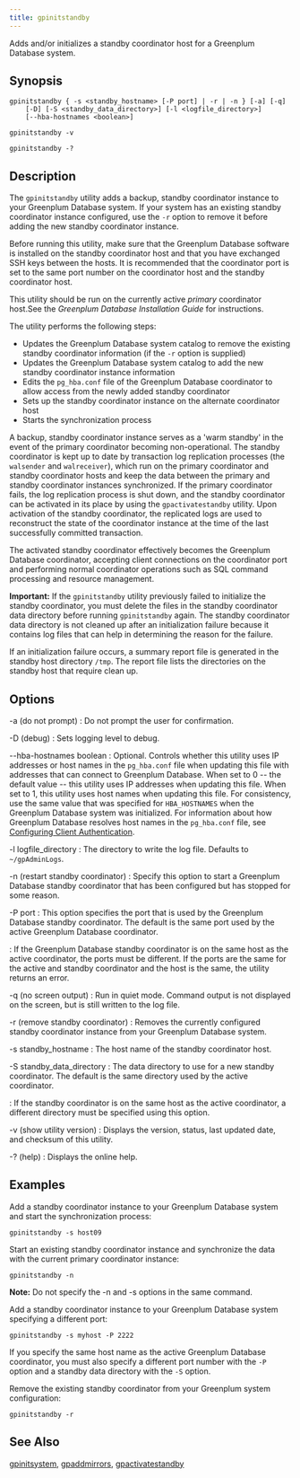 ```yaml
---
title: gpinitstandby 
---
```


Adds and/or initializes a standby coordinator host for a Greenplum Database system.

## <a id="section2"></a>Synopsis 

```
gpinitstandby { -s <standby_hostname> [-P port] | -r | -n } [-a] [-q] 
    [-D] [-S <standby_data_directory>] [-l <logfile_directory>] 
    [--hba-hostnames <boolean>] 

gpinitstandby -v 

gpinitstandby -?
```

## <a id="section3"></a>Description 

The `gpinitstandby` utility adds a backup, standby coordinator instance to your Greenplum Database system. If your system has an existing standby coordinator instance configured, use the `-r` option to remove it before adding the new standby coordinator instance.

Before running this utility, make sure that the Greenplum Database software is installed on the standby coordinator host and that you have exchanged SSH keys between the hosts. It is recommended that the coordinator port is set to the same port number on the coordinator host and the standby coordinator host.

This utility should be run on the currently active *primary* coordinator host.See the *Greenplum Database Installation Guide* for instructions.

The utility performs the following steps:

-   Updates the Greenplum Database system catalog to remove the existing standby coordinator information \(if the `-r` option is supplied\)
-   Updates the Greenplum Database system catalog to add the new standby coordinator instance information
-   Edits the `pg_hba.conf` file of the Greenplum Database coordinator to allow access from the newly added standby coordinator
-   Sets up the standby coordinator instance on the alternate coordinator host
-   Starts the synchronization process

A backup, standby coordinator instance serves as a 'warm standby' in the event of the primary coordinator becoming non-operational. The standby coordinator is kept up to date by transaction log replication processes \(the `walsender` and `walreceiver`\), which run on the primary coordinator and standby coordinator hosts and keep the data between the primary and standby coordinator instances synchronized. If the primary coordinator fails, the log replication process is shut down, and the standby coordinator can be activated in its place by using the `gpactivatestandby` utility. Upon activation of the standby coordinator, the replicated logs are used to reconstruct the state of the coordinator instance at the time of the last successfully committed transaction.

The activated standby coordinator effectively becomes the Greenplum Database coordinator, accepting client connections on the coordinator port and performing normal coordinator operations such as SQL command processing and resource management.

**Important:** If the `gpinitstandby` utility previously failed to initialize the standby coordinator, you must delete the files in the standby coordinator data directory before running `gpinitstandby` again. The standby coordinator data directory is not cleaned up after an initialization failure because it contains log files that can help in determining the reason for the failure.

If an initialization failure occurs, a summary report file is generated in the standby host directory `/tmp`. The report file lists the directories on the standby host that require clean up.

## <a id="section4"></a>Options 

-a \(do not prompt\)
:   Do not prompt the user for confirmation.

-D \(debug\)
:   Sets logging level to debug.

--hba-hostnames boolean
:   Optional. Controls whether this utility uses IP addresses or host names in the `pg_hba.conf` file when updating this file with addresses that can connect to Greenplum Database. When set to 0 -- the default value -- this utility uses IP addresses when updating this file. When set to 1, this utility uses host names when updating this file. For consistency, use the same value that was specified for `HBA_HOSTNAMES` when the Greenplum Database system was initialized. For information about how Greenplum Database resolves host names in the `pg_hba.conf` file, see [Configuring Client Authentication](../../admin_guide/client_auth.html).

-l logfile\_directory
:   The directory to write the log file. Defaults to `~/gpAdminLogs`.

-n \(restart standby coordinator\)
:   Specify this option to start a Greenplum Database standby coordinator that has been configured but has stopped for some reason.

-P port
:   This option specifies the port that is used by the Greenplum Database standby coordinator. The default is the same port used by the active Greenplum Database coordinator.

:   If the Greenplum Database standby coordinator is on the same host as the active coordinator, the ports must be different. If the ports are the same for the active and standby coordinator and the host is the same, the utility returns an error.

-q \(no screen output\)
:   Run in quiet mode. Command output is not displayed on the screen, but is still written to the log file.

-r \(remove standby coordinator\)
:   Removes the currently configured standby coordinator instance from your Greenplum Database system.

-s standby\_hostname
:   The host name of the standby coordinator host.

-S standby\_data\_directory
:   The data directory to use for a new standby coordinator. The default is the same directory used by the active coordinator.

:   If the standby coordinator is on the same host as the active coordinator, a different directory must be specified using this option.

-v \(show utility version\)
:   Displays the version, status, last updated date, and checksum of this utility.

-? \(help\)
:   Displays the online help.

## <a id="section5"></a>Examples 

Add a standby coordinator instance to your Greenplum Database system and start the synchronization process:

```
gpinitstandby -s host09
```

Start an existing standby coordinator instance and synchronize the data with the current primary coordinator instance:

```
gpinitstandby -n
```

**Note:** Do not specify the -n and -s options in the same command.

Add a standby coordinator instance to your Greenplum Database system specifying a different port:

```
gpinitstandby -s myhost -P 2222
```

If you specify the same host name as the active Greenplum Database coordinator, you must also specify a different port number with the `-P` option and a standby data directory with the `-S` option.

Remove the existing standby coordinator from your Greenplum system configuration:

```
gpinitstandby -r
```

## <a id="section6"></a>See Also 

[gpinitsystem](gpinitsystem.html), [gpaddmirrors](gpaddmirrors.html), [gpactivatestandby](gpactivatestandby.html)

